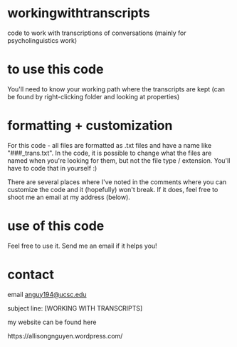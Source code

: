 # workingwithtranscripts
code to work with transcriptions of conversations (mainly for psycholinguistics work)


# to use this code

You'll need to know your working path where the transcripts are kept (can be found by right-clicking folder and looking at properties)

# formatting + customization
For this code - all files are formatted as .txt files and have a name like "###_trans.txt". In the code, it is possible to change what the files are named when you're looking for them, but not the file type / extension. You'll have to code that in yourself :)

There are several places where I've noted in the comments where you can customize the code and it (hopefully) won't break. If it does, feel free to shoot me an email at my address (below).

# use of this code

Feel free to use it. Send me an email if it helps you!

# contact

email anguy194@ucsc.edu 
 <p> subject line: [WORKING WITH TRANSCRIPTS] </p>
 
 my website can be found here 
 
 <p> https://allisongnguyen.wordpress.com/ </p>
